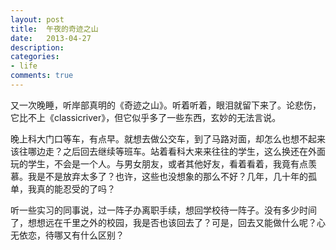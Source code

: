 ```yaml
---
layout: post
title:  午夜的奇迹之山
date:   2013-04-27
description: 
categories:
- life
comments: true
---
```

又一次晚睡，听岸部真明的《奇迹之山》。听着听着，眼泪就留下来了。论悲伤，它比不上《classicriver》，但它似乎多了一些东西，玄妙的无法言说。


晚上科大门口等车，有点早。就想去做公交车，到了马路对面，却怎么也想不起来该往哪边走？之后回去继续等班车。站着看科大来来往往的学生，这么换还在外面玩的学生，不会是一个人。与男女朋友，或者其他好友，看着看着，我竟有点羡慕。我是不是放弃太多了？也许，这些也没想象的那么不好？几年，几十年的孤单，我真的能忍受的了吗？



听一些实习的同事说，过一阵子办离职手续，想回学校待一阵子。没有多少时间了，想想远在千里之外的校园，我是否也该回去了？可是，回去又能做什么呢？心无依恋，待哪又有什么区别？
